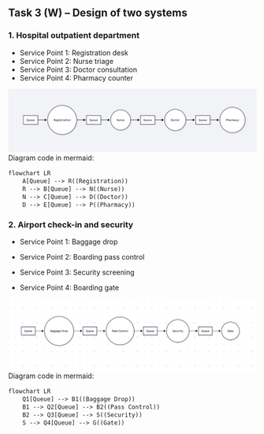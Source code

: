 ## Task 3 (W) – Design of two systems

### 1. Hospital outpatient department
- Service Point 1: Registration desk
- Service Point 2: Nurse triage
- Service Point 3: Doctor consultation
- Service Point 4: Pharmacy counter


![Hospital.png](Hospital.png)
Diagram code in mermaid:
```mermaid code
flowchart LR
    A[Queue] --> R((Registration))
    R --> B[Queue] --> N((Nurse))
    N --> C[Queue] --> D((Doctor))
    D --> E[Queue] --> P((Pharmacy))

```
### 2. Airport check-in and security

- Service Point 1: Baggage drop

- Service Point 2: Boarding pass control

- Service Point 3: Security screening

- Service Point 4: Boarding gate

![Airport.png](airport.png)
Diagram code in mermaid:
```mermaid code
flowchart LR
    Q1[Queue] --> B1((Baggage Drop))
    B1 --> Q2[Queue] --> B2((Pass Control))
    B2 --> Q3[Queue] --> S((Security))
    S --> Q4[Queue] --> G((Gate))
